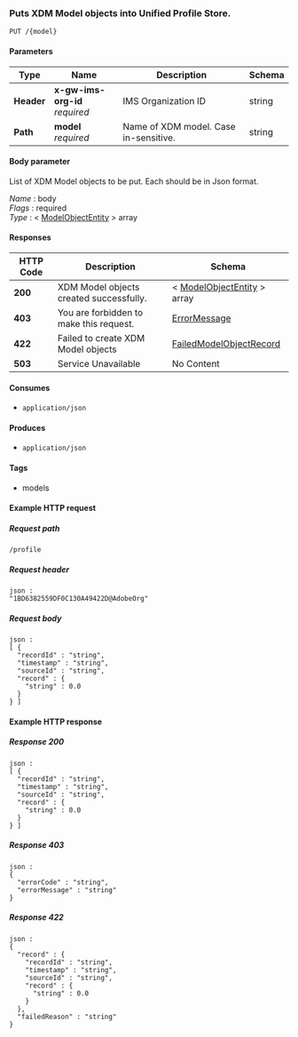
<a name="putmodelobjectroute"></a>
### Puts XDM Model objects into Unified Profile Store.
```
PUT /{model}
```


#### Parameters

|Type|Name|Description|Schema|
|---|---|---|---|
|**Header**|**x-gw-ims-org-id**  <br>*required*|IMS Organization ID|string|
|**Path**|**model**  <br>*required*|Name of XDM model. Case in-sensitive.|string|


#### Body parameter
List of XDM Model objects to be put. Each should be in Json format.

*Name* : body  
*Flags* : required  
*Type* : < [ModelObjectEntity](../definitions/ModelObjectEntity.md#modelobjectentity) > array


#### Responses

|HTTP Code|Description|Schema|
|---|---|---|
|**200**|XDM Model objects created successfully.|< [ModelObjectEntity](../definitions/ModelObjectEntity.md#modelobjectentity) > array|
|**403**|You are forbidden to make this request.|[ErrorMessage](../definitions/ErrorMessage.md#errormessage)|
|**422**|Failed to create XDM Model objects|[FailedModelObjectRecord](../definitions/FailedModelObjectRecord.md#failedmodelobjectrecord)|
|**503**|Service Unavailable|No Content|


#### Consumes

* `application/json`


#### Produces

* `application/json`


#### Tags

* models


#### Example HTTP request

##### Request path
```
/profile
```


##### Request header
```
json :
"1BD6382559DF0C130A49422D@AdobeOrg"
```


##### Request body
```
json :
[ {
  "recordId" : "string",
  "timestamp" : "string",
  "sourceId" : "string",
  "record" : {
    "string" : 0.0
  }
} ]
```


#### Example HTTP response

##### Response 200
```
json :
[ {
  "recordId" : "string",
  "timestamp" : "string",
  "sourceId" : "string",
  "record" : {
    "string" : 0.0
  }
} ]
```


##### Response 403
```
json :
{
  "errorCode" : "string",
  "errorMessage" : "string"
}
```


##### Response 422
```
json :
{
  "record" : {
    "recordId" : "string",
    "timestamp" : "string",
    "sourceId" : "string",
    "record" : {
      "string" : 0.0
    }
  },
  "failedReason" : "string"
}
```



